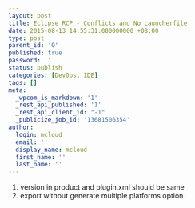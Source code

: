 ```yaml
---
layout: post
title: Eclipse RCP - Conflicts and No Launcherfile
date: 2015-08-13 14:55:31.000000000 +08:00
type: post
parent_id: '0'
published: true
password: ''
status: publish
categories: [DevOps, IDE]
tags: []
meta:
  _wpcom_is_markdown: '1'
  _rest_api_published: '1'
  _rest_api_client_id: "-1"
  _publicize_job_id: '13681506354'
author:
  login: mcloud
  email: ''
  display_name: mcloud
  first_name: ''
  last_name: ''
---
```

<ol>
<li>version in product and plugin.xml should be same </li>
<li>export without generate multiple platforms option</li>
</ol>
